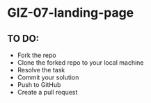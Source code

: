 # GIZ-07-landing-page
## TO DO:
* Fork the repo
* Clone the forked repo to your local machine
* Resolve the task
* Commit your solution
* Push to GitHub
* Create a pull request
